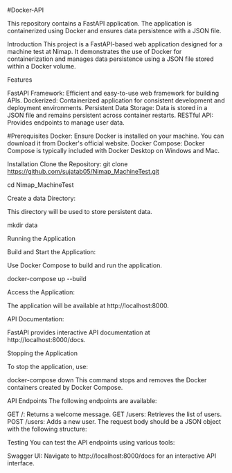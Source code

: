 #Docker-API

This repository contains a FastAPI application. The application is containerized using Docker and ensures data persistence with a JSON file.

Introduction
This project is a FastAPI-based web application designed for a machine test at Nimap. It demonstrates the use of Docker for containerization and manages data persistence using a JSON file stored within a Docker volume.

Features

FastAPI Framework: Efficient and easy-to-use web framework for building APIs.
Dockerized: Containerized application for consistent development and deployment environments.
Persistent Data Storage: Data is stored in a JSON file and remains persistent across container restarts.
RESTful API: Provides endpoints to manage user data.

#Prerequisites
Docker: Ensure Docker is installed on your machine. You can download it from Docker's official website.
Docker Compose: Docker Compose is typically included with Docker Desktop on Windows and Mac. 

Installation
Clone the Repository:
git clone https://github.com/sujatab05/Nimap_MachineTest.git

cd Nimap_MachineTest

Create a data Directory:

This directory will be used to store persistent data.

mkdir data

Running the Application

Build and Start the Application:

Use Docker Compose to build and run the application.

docker-compose up --build

Access the Application:

The application will be available at  http://localhost:8000.

API Documentation:

FastAPI provides interactive API documentation at http://localhost:8000/docs.

Stopping the Application

To stop the application, use:

docker-compose down
This command stops and removes the Docker containers created by Docker Compose.

API Endpoints
The following endpoints are available:

GET /: Returns a welcome message.
GET /users: Retrieves the list of users.
POST /users: Adds a new user. The request body should be a JSON object with the following structure:


Testing
You can test the API endpoints using various tools:

Swagger UI: Navigate to http://localhost:8000/docs for an interactive API interface.


